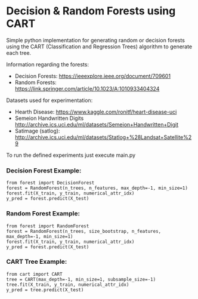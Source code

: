 # Decision & Random Forests using CART
Simple python implementation for generating random or decision forests using the CART (Classification and Regression Trees) algorithm to generate each tree.

Information regarding the forests:
* Decision Forests: https://ieeexplore.ieee.org/document/709601
* Random Forests: https://link.springer.com/article/10.1023/A:1010933404324

Datasets used for experimentation:
* Hearth Disease: https://www.kaggle.com/ronitf/heart-disease-uci
* Semeion Handwritten Digits http://archive.ics.uci.edu/ml/datasets/Semeion+Handwritten+Digit
* Satimage (satlog): http://archive.ics.uci.edu/ml/datasets/Statlog+%28Landsat+Satellite%29

To run the defined experiments just execute main.py


### Decision Forest Example:
```
from forest import DecisionForest
forest = RandomForest(n_trees, n_features, max_depth=-1, min_size=1)
forest.fit(X_train, y_train, numerical_attr_idx)
y_pred = forest.predict(X_test)

```


### Random Forest Example:
```
from forest import RandomForest
forest = RandomForest(n_trees, size_bootstrap, n_features, max_depth=-1, min_size=1)
forest.fit(X_train, y_train, numerical_attr_idx)
y_pred = forest.predict(X_test)

```

### CART Tree Example:
```
from cart import CART
tree = CART(max_depth=-1, min_size=1, subsample_size=-1)
tree.fit(X_train, y_train, numerical_attr_idx)
y_pred = tree.predict(X_test)

```
